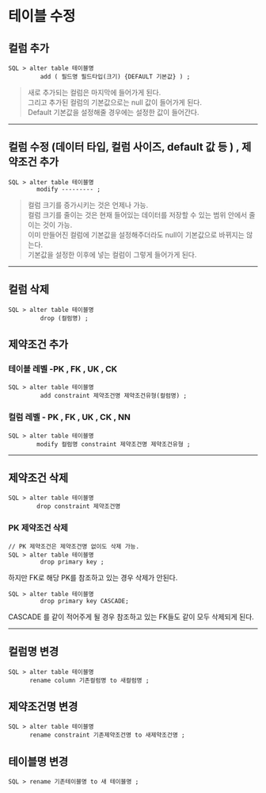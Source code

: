 # 테이블 수정 

##  컬럼 추가 <br>
```
SQL > alter table 테이블명
         add ( 필드명 필드타입(크기) {DEFAULT 기본값} ) ;  
```
>새로 추가되는 컬럼은 마지막에 들어가게 된다. <br>
> 그리고 추가된 컬럼의 기본값으로는 null 값이 들어가게 된다. <br>
> Default 기본값을 설정해줄 경우에는 설정한 값이 들어간다.
---
##  컬럼 수정 (데이터 타입, 컬럼 사이즈, default 값 등 ) , 제약조건 추가
```
SQL > alter table 테이블명 
        modify --------- ; 
```
> 컬럼 크기를 증가시키는 것은 언제나 가능. <br>
> 컬럼 크기를 줄이는 것은 현재 들어있는 데이터를 저장할 수 있는 범위 안에서 줄이는 것이 가능. <br>
> 이미 만들어진 컬럼에 기본값을 설정해주더라도 null이 기본값으로 바뀌지는 않는다. <br>
> 기본값을 설정한 이후에 넣는 컬럼이 그렇게 들어가게 된다. 

---
## 컬럼 삭제 
```
SQL > alter table 테이블명 
         drop (컬럼명) ; 
```
## 제약조건 추가
### 테이블 레벨 -PK , FK , UK , CK 
```
SQL > alter table 테이블명
         add constraint 제약조건명 제약조건유형(컬럼명) ; 
```
### 컬럼 레벨 - PK , FK , UK , CK , <b>NN</b> 
```
SQL > alter table 테이블명
        modify 컬럼명 constraint 제약조건명 제약조건유형 ; 
```
---
## 제약조건 삭제 
```
SQL > alter table 테이블명
        drop constraint 제약조건명 
```

### PK 제약조건 삭제
```
// PK 제약조건은 제약조건명 없이도 삭제 가능.
SQL > alter table 테이블명
         drop primary key ; 
```

하지만 FK로 해당 PK를 참조하고 있는 경우 삭제가 안된다. 
```
SQL > alter table 테이블명
         drop primary key CASCADE; 
```
CASCADE 를 같이 적어주게 될 경우 참조하고 있는 FK들도 같이 모두 삭제되게 된다. 

---

## 컬럼명 변경
```
SQL > alter table 테이블명
      rename column 기존컬럼명 to 새컬럼명 ; 
```

## 제약조건명 변경
```
SQL > alter table 테이블명
      rename constraint 기존제약조건명 to 새제약조건명 ; 
```

## 테이블명 변경
```
SQL > rename 기존테이블명 to 새 테이블명 ; 
```

